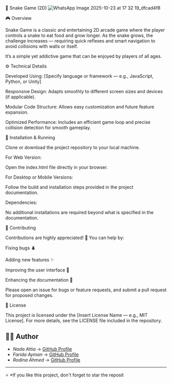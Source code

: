 🐍 Snake Game (2D)
![WhatsApp Image 2025-10-23 at 17 32 19_dfcad4f8](https://github.com/user-attachments/assets/d4b91ead-b3e5-4421-87f5-0058afabfaea)

🎮 Overview

Snake Game is a classic and entertaining 2D arcade game where the player controls a snake to eat food and grow longer.
As the snake grows, the challenge increases — requiring quick reflexes and smart navigation to avoid collisions with walls or itself.

It’s a simple yet addictive game that can be enjoyed by players of all ages.

⚙️ Technical Details

Developed Using: [Specify language or framework — e.g., JavaScript, Python, or Unity]

Responsive Design: Adapts smoothly to different screen sizes and devices (if applicable).

Modular Code Structure: Allows easy customization and future feature expansion.

Optimized Performance: Includes an efficient game loop and precise collision detection for smooth gameplay.

🚀 Installation & Running

Clone or download the project repository to your local machine.

For Web Version:

Open the index.html file directly in your browser.

For Desktop or Mobile Versions:

Follow the build and installation steps provided in the project documentation.

Dependencies:

No additional installations are required beyond what is specified in the documentation.

🤝 Contributing

Contributions are highly appreciated! 💪
You can help by:

Fixing bugs 🪲

Adding new features ✨

Improving the user interface 🎨

Enhancing the documentation 📝

Please open an issue for bugs or feature requests, and submit a pull request for proposed changes.

📜 License

This project is licensed under the [Insert License Name — e.g., MIT License].
For more details, see the LICENSE file included in the repository.
## 🧑‍💻 Author

- *Nada Attia* → [GitHub Profile](https://github.com/NadaAttia04)  
- *Farida Ayman* → [GitHub Profile](https://github.com/FaridaAyman)  
- *Rodina Ahmed* → [GitHub Profile](https://github.com/RodinaAhmed)

---

⭐ *If you like this project, don't forget to star the reposit

